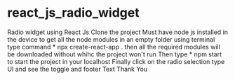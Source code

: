 # react_js_radio_widget
 Radio widget using React Js
 Clone the project
 Must have node js installed in the device
 to get all the node modules in an empty folder using terminal type command
     * npx create-react-app .
 then all the required modules will be downloaded without whihc the project won't run
 Then type 
     * npm start to start the project in your localhost
  Finally click on the radio selection type UI and see the toggle and footer Text
                          Thank You
